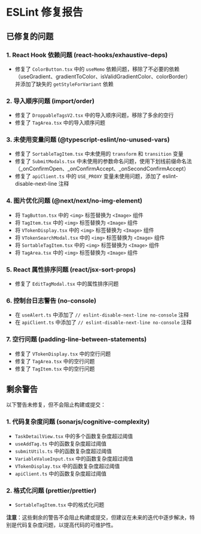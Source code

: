 # ESLint 修复报告

## 已修复的问题

### 1. React Hook 依赖问题 (react-hooks/exhaustive-deps)
- 修复了 `ColorButton.tsx` 中的 `useMemo` 依赖问题，移除了不必要的依赖（useGradient、gradientToColor、isValidGradientColor、colorBorder）并添加了缺失的 `getStyleForVariant` 依赖

### 2. 导入顺序问题 (import/order)
- 修复了 `DroppableTagsV2.tsx` 中的导入顺序问题，移除了多余的空行
- 修复了 `TagArea.tsx` 中的导入顺序问题

### 3. 未使用变量问题 (@typescript-eslint/no-unused-vars)
- 修复了 `SortableTagItem.tsx` 中未使用的 `transform` 和 `transition` 变量
- 修复了 `SubmitModals.tsx` 中未使用的参数命名问题，使用下划线前缀命名法（_onConfirmOpen、_onConfirmAccept、_onSecondConfirmAccept）
- 修复了 `apiClient.ts` 中的 `USE_PROXY` 变量未使用问题，添加了 eslint-disable-next-line 注释

### 4. 图片优化问题 (@next/next/no-img-element)
- 将 `TagButton.tsx` 中的 `<img>` 标签替换为 `<Image>` 组件
- 将 `TagItem.tsx` 中的 `<img>` 标签替换为 `<Image>` 组件
- 将 `VTokenDisplay.tsx` 中的 `<img>` 标签替换为 `<Image>` 组件
- 将 `VTokenSearchModal.tsx` 中的 `<img>` 标签替换为 `<Image>` 组件
- 将 `SortableTagItem.tsx` 中的 `<img>` 标签替换为 `<Image>` 组件
- 将 `TagArea.tsx` 中的 `<img>` 标签替换为 `<Image>` 组件

### 5. React 属性排序问题 (react/jsx-sort-props)
- 修复了 `EditTagModal.tsx` 中的属性排序问题

### 6. 控制台日志警告 (no-console)
- 在 `useAlert.ts` 中添加了 `// eslint-disable-next-line no-console` 注释
- 在 `apiClient.ts` 中添加了 `// eslint-disable-next-line no-console` 注释

### 7. 空行问题 (padding-line-between-statements)
- 修复了 `VTokenDisplay.tsx` 中的空行问题
- 修复了 `TagArea.tsx` 中的空行问题
- 修复了 `TagItem.tsx` 中的空行问题

## 剩余警告

以下警告未修复，但不会阻止构建或提交：

### 1. 代码复杂度问题 (sonarjs/cognitive-complexity)
- `TaskDetailView.tsx` 中的多个函数复杂度超过阈值
- `useAddTag.ts` 中的函数复杂度超过阈值
- `submitUtils.ts` 中的函数复杂度超过阈值
- `VariableValueInput.tsx` 中的函数复杂度超过阈值
- `VTokenDisplay.tsx` 中的函数复杂度超过阈值
- `apiClient.ts` 中的函数复杂度超过阈值

### 2. 格式化问题 (prettier/prettier)
- `SortableTagItem.tsx` 中的格式化问题



**注意**：这些剩余的警告不会阻止构建或提交，但建议在未来的迭代中逐步解决，特别是代码复杂度问题，以提高代码的可维护性。

